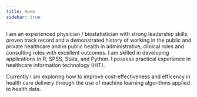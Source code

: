 ```yaml
---
title: Home
sidebar: true
---
```

I am an experienced physician / biostatistician with strong leadership skills, proven track record and a demonstrated history of working in the public and private healthcare and in public health in administrative, clinical roles and consulting roles with excellent outcomes. I am skilled in developing applications in R, SPSS, Stata, and Python. I possess practical experience in healthcare information technology (HIT).

Currently I am exploring how to improve cost-effectiveness and efficency in health care delivery through the use of machine learning algorithms applied to health data.